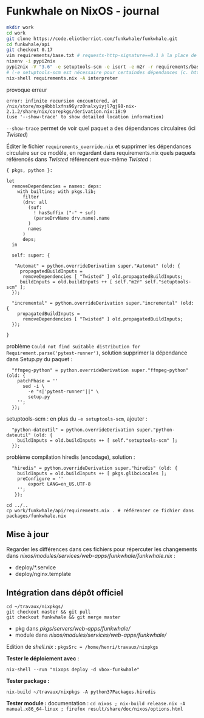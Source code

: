 # Funkwhale on NixOS - journal

```bash
mkdir work
cd work 
git clone https://code.eliotberriot.com/funkwhale/funkwhale.git
cd funkwhale/api
git checkout 0.17
vim requirements/base.txt # requests-http-signature==0.1 à la place de git+https://github.com/EliotBerriot/requests-http-signature.git@signature-header-support
nixenv -i pypi2nix
pypi2nix -V "3.6" -e setuptools-scm -e isort -e m2r -r requirements/base.txt -E "postgresql libffi openssl openldap cyrus_sasl pkgconfig libjpeg openjpeg zlib libtiff freetype lcms2 libwebp tcl"
# (-e setuptools-scm est nécessaire pour certaindes dépendances (c. https://github.com/garbas/pypi2nix/issues/217)) tester avec:
nix-shell requirements.nix -A interpreter

```
provoque erreur 
```
error: infinite recursion encountered, at /nix/store/mxg4bbblxfns96yrz0nalxyiyjl7gj98-nix-2.1.2/share/nix/corepkgs/derivation.nix:18:9
(use '--show-trace' to show detailed location information)
```
`--show-trace` permet de voir quel paquet a des dépendances circulaires (ici _Twisted_)

Éditer le fichier `requirements_override.nix` et supprimer les dépendances circulaire sur ce modèle, en regardant dans requirements.nix quels paquets référencés dans _Twisted_ référencent eux-même _Twisted_ :

```
{ pkgs, python }:

let 
  removeDependencies = names: deps:
    with builtins; with pkgs.lib;
      filter
      (drv: all
        (suf:
          ! hasSuffix ("-" + suf)
          (parseDrvName drv.name).name
        )
        names
      )
      deps;
  in 

  self: super: {

   "Automat" = python.overrideDerivation super."Automat" (old: {
     propagatedBuildInputs =
      removeDependencies [ "Twisted" ] old.propagatedBuildInputs;
     buildInputs = old.buildInputs ++ [ self."m2r" self."setuptools-scm" ];
  });

  "incremental" = python.overrideDerivation super."incremental" (old: {
    propagatedBuildInputs =
      removeDependencies [ "Twisted" ] old.propagatedBuildInputs;
  });

}
```

problème `Could not find suitable distribution for Requirement.parse('pytest-runner')`, solution supprimer la dépendance dans Setup.py du paquet :

```
  "ffmpeg-python" = python.overrideDerivation super."ffmpeg-python" (old: {
    patchPhase = ''
      sed -i \
        -e "s|'pytest-runner'||" \
        setup.py
    '';
  });

```

setuptools-scm : en plus du `-e setuptools-scm`, ajouter :

```
  "python-dateutil" = python.overrideDerivation super."python-dateutil" (old: {
    buildInputs = old.buildInputs ++ [ self."setuptools-scm" ];
  });
```


problème compilation hiredis (encodage), solution : 
```
  "hiredis" = python.overrideDerivation super."hiredis" (old: {
    buildInputs = old.buildInputs ++ [ pkgs.glibcLocales ];
    preConfigure = ''
        export LANG=en_US.UTF-8
    '';
   });

```

```
cd ../..
cp work/funkwhale/api/requirements.nix . # référencer ce fichier dans packages/funkwhale.nix
```

## Mise à jour

Regarder les différences dans ces fichiers pour répercuter les changements dans _nixos/modules/services/web-apps/funkwhale/funkwhale.nix_ :
- deploy/*.service
- deploy/nginx.template

## Intégration dans dépôt officiel

```
cd ~/travaux/nixpkgs/
git checkout master && git pull
git checkout funkwhale && git merge master
```

- pkg dans _pkgs/servers/web-apps/funkwhale/_
- module dans _nixos/modules/services/web-apps/funkwhale/_

Edition de _shell.nix_ : `pkgsSrc = /home/henri/travaux/nixpkgs`

**Tester le déploiement avec** : 
```
nix-shell --run "nixops deploy -d vbox-funkwhale"
```

**Tester package :**

`nix-build ~/travaux/nixpkgs -A python37Packages.hiredis`

**Tester module :**
  documentation : `cd nixos ; nix-build release.nix -A manual.x86_64-linux ; firefox result/share/doc/nixos/options.html `

